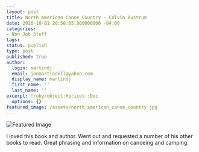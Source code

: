 ```yaml
---
layout: post
title: North American Canoe Country - Calvin Rustrum
date: 2016-10-01 20:50:05.000000000 -04:00
categories:
- Non Job Stuff
tags:
status: publish
type: post
published: true
author:
  login: martindj
  email: jonmartindell@yahoo.com
  display_name: martindj
  first_name: ''
  last_name: ''
excerpt: !ruby/object:Hpricot::Doc
  options: {}
featured_image: /assets/north_american_canoe_country.jpg
---
```

![Featured Image]({{page.featured_image}})

I loved this book and author. Went out and requested a number of his other books to read. Great phrasing and information on canoeing and camping.
